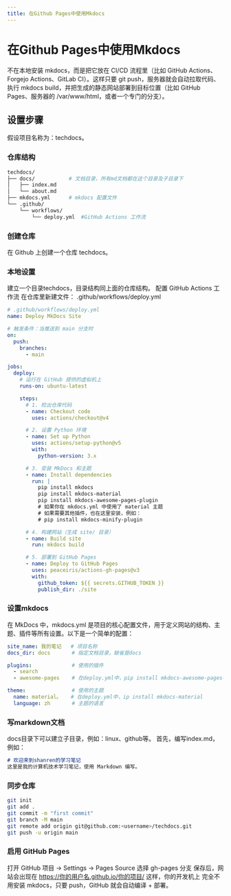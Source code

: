 ```yaml
---
title: 在Github Pages中使用Mkdocs
---
```


# 在Github Pages中使用Mkdocs

不在本地安装 mkdocs，而是把它放在 CI/CD 流程里（比如 GitHub Actions、Forgejo Actions、GitLab CI）。这样只要 git push，服务器就会自动拉取代码、执行 mkdocs build，并把生成的静态网站部署到目标位置（比如 GitHub Pages、服务器的 /var/www/html，或者一个专门的分支）。

## 设置步骤 
假设项目名称为：techdocs。

### 仓库结构

```bash
techdocs/
├── docs/           # 文档目录，所有md文档都在这个目录及子目录下
│   ├── index.md  
│   └── about.md
├── mkdocs.yml      # mkdocs 配置文件
└── .github/
    └── workflows/
        └── deploy.yml  #GitHub Actions 工作流
```

### 创建仓库

在 Github 上创建一个仓库 techdocs。

### 本地设置

建立一个目录techdocs，目录结构同上面的仓库结构。
配置 GitHub Actions 工作流
在仓库里新建文件： .github/workflows/deploy.yml
```yaml
# .github/workflows/deploy.yml
name: Deploy MkDocs Site

# 触发条件：当推送到 main 分支时
on:
  push:
    branches:
      - main

jobs:
  deploy:
    # 运行在 GitHub 提供的虚拟机上
    runs-on: ubuntu-latest

    steps:
      # 1. 检出仓库代码
      - name: Checkout code
        uses: actions/checkout@v4

      # 2. 设置 Python 环境
      - name: Set up Python
        uses: actions/setup-python@v5
        with:
          python-version: 3.x

      # 3. 安装 MkDocs 和主题
      - name: Install dependencies
        run: |
          pip install mkdocs
          pip install mkdocs-material
          pip install mkdocs-awesome-pages-plugin
          # 如果你在 mkdocs.yml 中使用了 material 主题
          # 如果需要其他插件，也在这里安装，例如：
          # pip install mkdocs-minify-plugin

      # 4. 构建网站（生成 site/ 目录）
      - name: Build site
        run: mkdocs build

      # 5. 部署到 GitHub Pages
      - name: Deploy to GitHub Pages
        uses: peaceiris/actions-gh-pages@v3
        with:
          github_token: ${{ secrets.GITHUB_TOKEN }}
          publish_dir: ./site
```

### 设置mkdocs

在 MkDocs 中，mkdocs.yml 是项目的核心配置文件，用于定义网站的结构、主题、插件等所有设置。以下是一个简单的配置：
```yaml
site_name: 我的笔记   # 项目名称
docs_dir: docs       # 指定文档目录，缺省是docs

plugins:             # 使用的插件
  - search
  - awesome-pages    # 在deploy.yml中，pip install mkdocs-awesome-pages-plugin

theme:               # 使用的主题
  name: material。   # 在deploy.yml中，ip install mkdocs-material
  language: zh       # 主题的语言
``` 


### 写markdown文档

docs目录下可以建立子目录，例如：linux、github等。
首先，编写index.md，例如：
```markdown
# 欢迎来到shanren的学习笔记
这里是我的计算机技术学习笔记，使用 Markdown 编写。
``` 


### 同步仓库

```bash
git init
git add .
git commit -m "first commit"
git branch -M main
git remote add origin git@github.com:<username>/techdocs.git
git push -u origin main
```

### 启用 GitHub Pages
   
打开 GitHub 项目 → Settings → Pages
Source 选择 gh-pages 分支
保存后，网站会出现在 https://你的用户名.github.io/你的项目/
这样，你的开发机上 完全不用安装 mkdocs，只要 push，GitHub 就会自动编译 + 部署。
